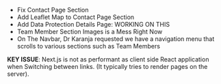 - Fix Contact Page Section
- Add Leaflet Map to Contact Page Section
- Add Data Protection Details Page: WORKING ON THIS
- Team Member Section Images is a Mess Right Now
  <!-- - Community Highlights Section on Mobile Layouts: POSTPONED -->
  <!-- - Events and Calendar: NOT TODAY -->
  <!-- - We need to add PROJECT and its management feature: NOT TODAY -->
  <!-- - Manage Team Members From Dashboard: NOT TODAY -->
- On The Navbar, Dr Karanja requested we have a navigation menu that scrolls to various sections such as Team Members

**KEY ISSUE**: Next.js is not as performant as client side React application when Switching between links. (It typically tries to render pages on the server).
